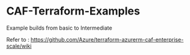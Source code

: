 # CAF-Terraform-Examples
Example builds from basic to Intermediate

Refer to : https://github.com/Azure/terraform-azurerm-caf-enterprise-scale/wiki
